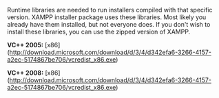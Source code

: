 Runtime libraries are needed to run installers compiled with that specific version. XAMPP installer package uses these libraries. Most likely you already have them installed, but not everyone does. If you don't wish to install these libraries, you can use the zipped version of XAMPP.

**VC++ 2005:** [x86] (http://download.microsoft.com/download/d/3/4/d342efa6-3266-4157-a2ec-5174867be706/vcredist_x86.exe)

**VC++ 2008:** [x86] (http://download.microsoft.com/download/d/3/4/d342efa6-3266-4157-a2ec-5174867be706/vcredist_x86.exe)